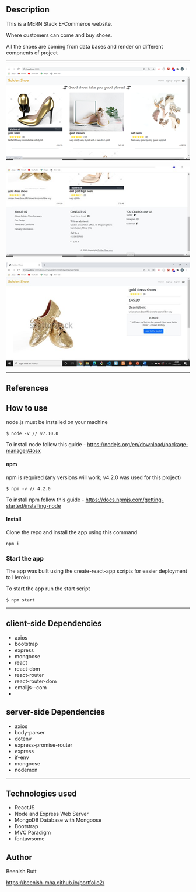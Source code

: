 

## Description

This is a MERN Stack E-Commerce website.

Where customers can come and buy shoes.

All the shoes are coming from data bases and render on different compnents of project

---

![screenshot of the app](client\public\images\Screenshot1.jpg)

![screenshot of the app](client\public\images\Screenshot2.jpg)

![screenshot of the app](client\public\images\Screenshot5.jpg)

---

## References

## How to use

node.js must be installed on your machine

```
$ node -v // v7.10.0
```

To install node follow this guide -
https://nodejs.org/en/download/package-manager/#osx

#### npm

npm is required (any versions will work; v4.2.0 was used for this project)

```
$ npm -v // 4.2.0
```

To install npm follow this guide -
https://docs.npmjs.com/getting-started/installing-node

#### Install

Clone the repo and install the app using this command

```
npm i
```

### Start the app

The app was built using the create-react-app scripts for easier deployment to
Heroku

To start the app run the start script

```
$ npm start
```

---

## client-side Dependencies

- axios
- bootstrap
- express
- mongoose
- react
- react-dom
- react-router
- react-router-dom
- emailjs--com
-

## server-side Dependencies

- axios
- body-parser
- dotenv
- express-promise-router
- express
- if-env
- mongoose
- nodemon

---

## Technologies used

- ReactJS
- Node and Express Web Server
- MongoDB Database with Mongoose
- Bootstrap
- MVC Paradigm
- fontawsome

## Author

Beenish Butt

https://beenish-mha.github.io/portfolio2/
